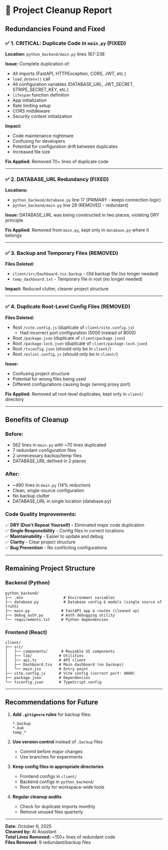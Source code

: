 # 🧹 Project Cleanup Report

## Redundancies Found and Fixed

### ✅ **1. CRITICAL: Duplicate Code in `main.py` (FIXED)**
**Location:** `python_backend/main.py` lines 167-238

**Issue:** Complete duplication of:
- All imports (FastAPI, HTTPException, CORS, JWT, etc.)
- `load_dotenv()` call
- All configuration variables (DATABASE_URL, JWT_SECRET, STRIPE_SECRET_KEY, etc.)
- `lifespan` function definition
- App initialization
- Rate limiting setup
- CORS middleware
- Security context initialization

**Impact:** 
- Code maintenance nightmare
- Confusing for developers
- Potential for configuration drift between duplicates
- Increased file size

**Fix Applied:** Removed 70+ lines of duplicate code

---

### ✅ **2. DATABASE_URL Redundancy (FIXED)**
**Locations:**
- `python_backend/database.py` line 17 (PRIMARY - keeps connection logic)
- `python_backend/main.py` line 29 (REMOVED - redundant)

**Issue:** DATABASE_URL was being constructed in two places, violating DRY principle

**Fix Applied:** Removed from `main.py`, kept only in `database.py` where it belongs

---

### ✅ **3. Backup and Temporary Files (REMOVED)**
**Files Deleted:**
- `client/src/Dashboard.tsx.backup` - Old backup file (no longer needed)
- `temp_dashboard.txt` - Temporary file in root (no longer needed)

**Impact:** Reduced clutter, cleaner project structure

---

### ✅ **4. Duplicate Root-Level Config Files (REMOVED)**
**Files Deleted:**
- Root `/vite.config.js` (duplicate of `client/vite.config.js`)
  - Had incorrect port configuration (5000 instead of 8000)
- Root `/package.json` (duplicate of `client/package.json`)
- Root `/package-lock.json` (duplicate of `client/package-lock.json`)
- Root `/tsconfig.json` (should only be in `client/`)
- Root `/eslint.config.js` (should only be in `client/`)

**Issue:** 
- Confusing project structure
- Potential for wrong files being used
- Different configurations causing bugs (wrong proxy port)

**Fix Applied:** Removed all root-level duplicates, kept only in `client/` directory

---

## Benefits of Cleanup

### Before:
- 562 lines in `main.py` with ~70 lines duplicated
- 7 redundant configuration files
- 2 unnecessary backup/temp files
- DATABASE_URL defined in 2 places

### After:
- ~490 lines in `main.py` (14% reduction)
- Clean, single-source configuration
- No backup clutter
- DATABASE_URL in single location (database.py)

### Code Quality Improvements:
✅ **DRY (Don't Repeat Yourself)** - Eliminated major code duplication  
✅ **Single Responsibility** - Config files in correct locations  
✅ **Maintainability** - Easier to update and debug  
✅ **Clarity** - Clear project structure  
✅ **Bug Prevention** - No conflicting configurations  

---

## Remaining Project Structure

### Backend (Python)
```
python_backend/
├── .env                  # Environment variables
├── database.py           # Database config & models (single source of truth)
├── main.py              # FastAPI app & routes (cleaned up)
├── debug_auth.py        # Auth debugging utility
└── requirements.txt     # Python dependencies
```

### Frontend (React)
```
client/
├── src/
│   ├── components/      # Reusable UI components
│   ├── lib/            # Utilities
│   ├── api.ts          # API client
│   ├── Dashboard.tsx   # Main dashboard (no backups)
│   └── main.jsx        # Entry point
├── vite.config.js      # Vite config (correct port: 8000)
├── package.json        # Dependencies
└── tsconfig.json       # TypeScript config
```

---

## Recommendations for Future

1. **Add `.gitignore` rules** for backup files:
   ```
   *.backup
   *.bak
   temp_*
   ```

2. **Use version control** instead of `.backup` files
   - Commit before major changes
   - Use branches for experiments

3. **Keep config files in appropriate directories**
   - Frontend configs in `client/`
   - Backend configs in `python_backend/`
   - Root level only for workspace-wide tools

4. **Regular cleanup audits**
   - Check for duplicate imports monthly
   - Remove unused files quarterly

---

**Date:** October 6, 2025  
**Cleaned by:** AI Assistant  
**Total Lines Removed:** ~150+ lines of redundant code  
**Files Removed:** 9 redundant/backup files
